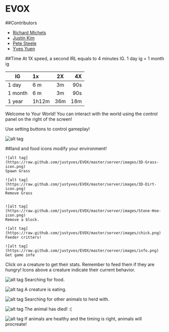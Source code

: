 # EVOX

##Contributors
- [Richard Michels](https://github.com/richardalexandermichels)
- [Justin Kim](https://github.com/jkim430)
- [Pete Steele](https://github.com/celanajaya)
- [Yves Yuen](https://github.com/justYves)

##Time
At 1X speed, a second IRL equals to 4 minutes IG.
1 day ig = 1 month ig

|IG      | 1x            | 2X            | 4X    |
|--------| :------------- |:-------------:| -----:|
| 1 day  | 6 m     | 3m | 90s |
| 1 month| 6 m      | 3m     |   90s|
| 1 year| 1h12m| 36m    |    18m |



Welcome to Your World!
You can interact with the world using the control panel on 
the right of the screen!</p>
Use setting buttons to control gameplay!</p>
![alt tag](https://raw.github.com/justyves/EVOX/master/readmefiles/game-buttons.png)

##land and food icons modify your environment!

    ![alt tag](https://raw.github.com/justyves/EVOX/master/server/images/3D-Grass-icon.png)
    Spawn Grass

   	![alt tag](https://raw.github.com/justyves/EVOX/master/server/images/3D-Dirt-icon.png)
    Remove Grass


    ![alt tag](https://raw.github.com/justyves/EVOX/master/server/images/Stone-Hoe-icon.png)
    Remove a block.

    ![alt tag](https://raw.github.com/justyves/EVOX/master/server/images/chick.png)
    Feeder critters!

 	![alt tag](https://raw.github.com/justyves/EVOX/master/server/images/info.png)
 	Get game info

Click on a creature to get their stats. Remember to feed them if they are hungry!
Icons above a creature indicate their current behavior.

  ![alt tag](https://raw.github.com/justyves/EVOX/master/client/textures/look.png)
  Searching for food.

  ![alt tag](https://raw.github.com/justyves/EVOX/master/client/textures/eating.png)
  A creature is eating.

  ![alt tag](https://raw.github.com/justyves/EVOX/master/client/textures/herd.png)
  Searching for other animals to herd with.

  ![alt tag](https://raw.github.com/justyves/EVOX/master/client/textures/dead.png)
  The animal has died! :(

  ![alt tag](https://raw.github.com/justyves/EVOX/master/client/textures/game-buttons.png)
  If animals are healthy and the timing is right, animals will procreate!
